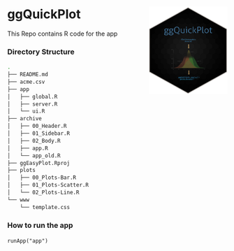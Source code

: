 # ggQuickPlot<img src="https://github.com/easy-plot/app/blob/master/hexsticker.png" width="180" height="200" align="right"/>


This Repo contains R code for the app

### Directory Structure
```bash
.
├── README.md
├── acme.csv
├── app
│   ├── global.R
│   ├── server.R
│   └── ui.R
├── archive
│   ├── 00_Header.R
│   ├── 01_Sidebar.R
│   ├── 02_Body.R
│   ├── app.R
│   └── app_old.R
├── ggEasyPlot.Rproj
├── plots
│   ├── 00_Plots-Bar.R
│   ├── 01_Plots-Scatter.R
│   └── 02_Plots-Line.R
└── www
    └── template.css

 ```

### How to run the app
`runApp("app")`
